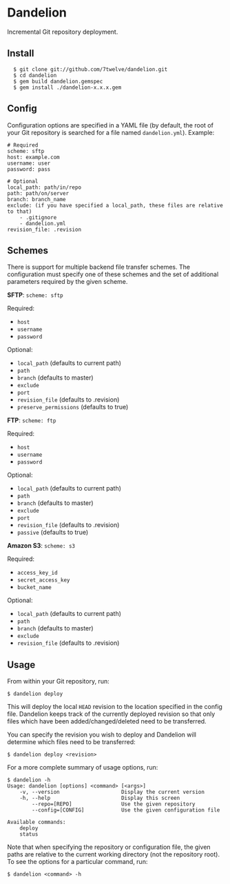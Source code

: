 Dandelion
=========
Incremental Git repository deployment.

Install
-------
```
  $ git clone git://github.com/7twelve/dandelion.git
  $ cd dandelion
  $ gem build dandelion.gemspec
  $ gem install ./dandelion-x.x.x.gem
```
Config
------
Configuration options are specified in a YAML file (by default, the root of your
Git repository is searched for a file named `dandelion.yml`). Example:

    # Required
    scheme: sftp
    host: example.com
    username: user
    password: pass

    # Optional
    local_path: path/in/repo
    path: path/on/server
    branch: branch_name
    exclude: (if you have specified a local_path, these files are relative to that)
        - .gitignore
        - dandelion.yml
    revision_file: .revision

Schemes
-------
There is support for multiple backend file transfer schemes.  The configuration
must specify one of these schemes and the set of additional parameters required
by the given scheme.

**SFTP**: `scheme: sftp`

Required:

 * `host`
 * `username`
 * `password`

Optional:

 * `local_path` (defaults to current path)
 * `path`
 * `branch` (defaults to master)
 * `exclude`
 * `port`
 * `revision_file` (defaults to .revision)
 * `preserve_permissions` (defaults to true)

**FTP**: `scheme: ftp`

Required:

 * `host`
 * `username`
 * `password`

Optional:

 * `local_path` (defaults to current path)
 * `path`
 * `branch` (defaults to master)
 * `exclude`
 * `port`
 * `revision_file` (defaults to .revision)
 * `passive` (defaults to true)

**Amazon S3**: `scheme: s3`

Required:

 * `access_key_id`
 * `secret_access_key`
 * `bucket_name`

Optional:

 * `local_path` (defaults to current path)
 * `path`
 * `branch` (defaults to master)
 * `exclude`
 * `revision_file` (defaults to .revision)

Usage
-----
From within your Git repository, run:

    $ dandelion deploy

This will deploy the local `HEAD` revision to the location specified in the config
file.  Dandelion keeps track of the currently deployed revision so that only files
which have been added/changed/deleted need to be transferred.

You can specify the revision you wish to deploy and Dandelion will determine which
files need to be transferred:

    $ dandelion deploy <revision>

For a more complete summary of usage options, run:

    $ dandelion -h
    Usage: dandelion [options] <command> [<args>]
        -v, --version                    Display the current version
        -h, --help                       Display this screen
            --repo=[REPO]                Use the given repository
            --config=[CONFIG]            Use the given configuration file

    Available commands:
        deploy
        status

Note that when specifying the repository or configuration file, the given paths
are relative to the current working directory (not the repository root).  To see
the options for a particular command, run:

    $ dandelion <command> -h
